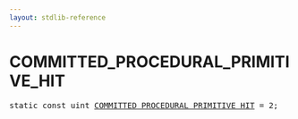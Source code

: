 ```yaml
---
layout: stdlib-reference
---
```


# COMMITTED_PROCEDURAL_PRIMITIVE_HIT

<pre>
<span class='code_keyword'>static</span> <span class='code_keyword'>const</span> <span class="code_keyword">uint</span> <a href="/stdlib-reference/global-decls/COMMITTED_PROCEDURAL_PRIMITIVE_HIT">COMMITTED_PROCEDURAL_PRIMITIVE_HIT</a> = 2;
</pre>


